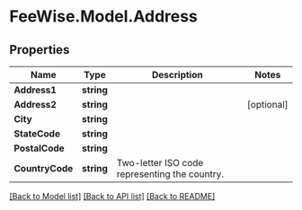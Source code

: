 # FeeWise.Model.Address

## Properties

Name | Type | Description | Notes
------------ | ------------- | ------------- | -------------
**Address1** | **string** |  | 
**Address2** | **string** |  | [optional] 
**City** | **string** |  | 
**StateCode** | **string** |  | 
**PostalCode** | **string** |  | 
**CountryCode** | **string** | Two-letter ISO code representing the country. | 

[[Back to Model list]](../README.md#documentation-for-models) [[Back to API list]](../README.md#documentation-for-api-endpoints) [[Back to README]](../README.md)

